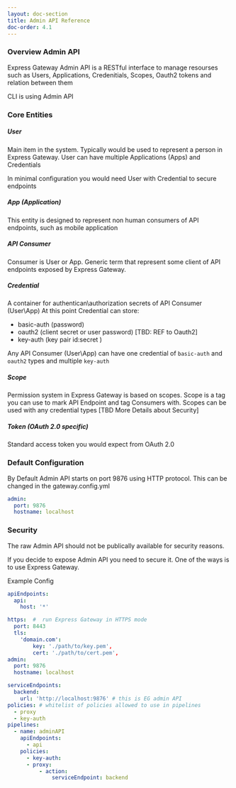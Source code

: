 ```yaml
---
layout: doc-section
title: Admin API Reference
doc-order: 4.1
---
```


### Overview Admin API

Express Gateway Admin API is a RESTful interface to manage resourses such as Users, Applications, Credenitials, Scopes, Oauth2 tokens and relation between them  

CLI is using Admin API

### Core Entities

##### User
Main item in the system. Typically would be used to represent a person in Express Gateway.
User can have multiple Applications (Apps) and Credentials

In minimal configuration you would need User with Credential to secure endpoints 

##### App (Application)
This entity is designed to represent non human consumers of API endpoints, such as mobile application

##### API Consumer
Consumer is User or App. Generic term that represent some client of API endpoints exposed by Express Gateway.     

##### Credential
A container for authentican\authorization secrets of API Consumer (User\App)
At this point Credential can store:
- basic-auth (password)
- oauth2 (client secret or user password) [TBD: REF to Oauth2]
- key-auth (key pair id:secret )

Any API Consumer (User\App) can have one credential of `basic-auth` and `oauth2` types and multiple `key-auth`

##### Scope
Permission system in Express Gateway is based on scopes. 
Scope is a tag you can use to mark API Endpoint and tag Consumers with.
Scopes can be used with any credential types
[TBD More Details about Security]

##### Token (OAuth 2.0 specific)
Standard access token you would expect from OAuth 2.0

### Default Configuration
By Default Admin API starts on port 9876 using HTTP protocol.
This can be changed in the gateway.config.yml 

```yml
admin:
  port: 9876
  hostname: localhost
```

### Security
The raw Admin API should not be publically available for security reasons.

If you decide to expose Admin API you need to secure it. 
One of the ways is to use Express Gateway.

Example Config 
```yml
apiEndpoints:
  api:
    host: '*'

https:  #  run Express Gateway in HTTPS mode
  port: 8443
  tls: 
    'domain.com': 
        key: './path/to/key.pem', 
        cert: './path/to/cert.pem',
admin:
  port: 9876
  hostname: localhost

serviceEndpoints:
  backend:
    url: 'http://localhost:9876' # this is EG admin API
policies: # whitelist of policies allowed to use in pipelines
  - proxy
  - key-auth
pipelines:
  - name: adminAPI
    apiEndpoints:
      - api
    policies:
      - key-auth:
      - proxy:
          - action:
              serviceEndpoint: backend

```